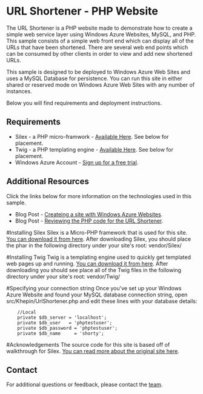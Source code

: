 # URL Shortener - PHP Website
The URL Shortener is a PHP website made to demonstrate how to create a simple web service layer using Windows Azure Websites, MySQL, and PHP.  This sample consists of a simple web front end which can display all of the URLs that have been shortened.  There are several web end points which can be consumed by other clients in order to view and add new shortened URLs.  

This sample is designed to be deployed to Windows Azure Web Sites and uses a MySQL Database for persistence. You can run this site in either shared or reserved mode on Windows Azure Web Sites with any number of instances.

Below you will find requirements and deployment instructions.

## Requirements
* Silex - a PHP micro-framwork - [Available Here](http://silex.sensiolabs.org/).  See below for placement.
* Twig - a PHP templating engine - [Available Here](http://twig.sensiolabs.org/).  See below for placement.
* Windows Azure Account - [Sign up for a free trial](https://www.windowsazure.com/en-us/pricing/free-trial/).

## Additional Resources
Click the links below for more information on the technologies used in this sample.
* Blog Post - [Createing a site with Windows Azure Websites](http://chrisrisner.com/Windows-Azure-Websites-and-Mobile-Clients-Part-1--The-URL-Shortener).
* Blog Post - [Reviewing the PHP code for the URL Shortener](http://chrisrisner.com/Windows-Azure-Websites-and-Mobile-Clients-Part-2--The-PHP-Code).

#Installing Silex
Silex is a Micro-PHP framework that is used for this site.  [You can download it from here](http://silex.sensiolabs.org/).
After downloading Silex, you should place the phar in the following directory under your site's root:
vendor/Silex/

#Installing Twig
Twig is a templating engine used to quickly get templated web pages up and running.  [You can download it from here](http://twig.sensiolabs.org/).
After downloading you should see place all of the Twig files in the following directory under your site's root:
vendor/Twig/

#Specifying your connection string
Once you've set up your Windows Azure Website and found your MySQL database connection string, open src/Khepin/UrlShortener.php and edit these lines with your database details:

		//Local
		private $db_server = 'localhost';
		private $db_user   = 'phptestuser';
		private $db_password = 'phptestuser';
		private $db_name     = 'shorty';

#Acknowledgements
The source code for this site is based off of walkthrough for Silex.  [You can read more about the original site here](http://sf.khepin.com/2011/04/a-first-silex-project/).

## Contact

For additional questions or feedback, please contact the [team](mailto:chrisner@microsoft.com).
